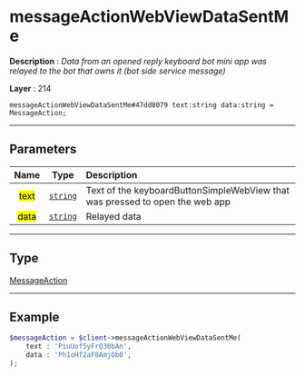 # messageActionWebViewDataSentMe

**Description** : *Data from an opened reply keyboard bot mini app was relayed to the bot that owns it \(bot side service message\)*

**Layer** : 214

```tl
messageActionWebViewDataSentMe#47dd8079 text:string data:string = MessageAction;
```

---

## Parameters

| Name | Type | Description |
| :---: | :---: | :--- |
| <mark>text</mark> | [`string`](type/string) | Text of the keyboardButtonSimpleWebView that was pressed to open the web app |
| <mark>data</mark> | [`string`](type/string) | Relayed data |

---

## Type

[MessageAction](type/MessageAction)

---

## Example

```php
$messageAction = $client->messageActionWebViewDataSentMe(
	text : 'PiuUof5yFrQ30bAn',
	data : 'Ph1oHf2aF8AmjOb0',
);
```